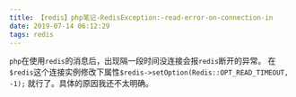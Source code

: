```yaml
---
title: 【redis】php笔记-RedisException:-read-error-on-connection-in
date: 2019-07-14 06:12:29
tags: redis
---
```


`php`在使用`redis`的消息后，出现隔一段时间没连接会报`redis`断开的异常。
在`$redis`这个连接实例修改下属性`$redis->setOption(Redis::OPT_READ_TIMEOUT, -1);`
就行了。具体的原因我还不太明确。 
